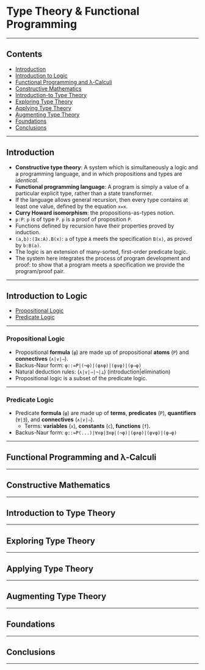 # Type Theory & Functional Programming

---

## Contents

- [Introduction](#introduction)
- [Introduction to Logic](#introduction-to-logic)
- [Functional Programming and λ-Calculi](#functional-programming-and-λ-calculi)
- [Constructive Mathematics](#constructive-mathematics)
- [Introduction-to Type Theory](#introduction-to-type-theory)
- [Exploring Type Theory](#exploring-type-theory)
- [Applying Type Theory](#applying-type-theory)
- [Augmenting Type Theory](#augmenting-type-theory)
- [Foundations](#foundations)
- [Conclusions](#conclusions)

---

## Introduction

- **Constructive type theory**: A system which is simultaneously a logic and a programming language, and in which propositions and types are *identical*.
- **Functional programming language**: A program is simply a value of a particular explicit type, rather than a state transformer.
- If the language allows general recursion, then every type contains at least one value, defined by the equation `x=x`.
- **Curry Howard isomorphism**: the propositions-as-types notion.
- `p:P`: `p` is of type `P`. `p` is a proof of proposition `P`.
- Functions defined by recursion have their properties proved by induction.
- `(a,b):(∃x:A).B(x)`: `a` of type `A` meets the specification `B(x)`, as proved by `b:B(a)`.
- The logic is an extension of many-sorted, first-order predicate logic.
- The system here integrates the process of program development and proof: to show that a program meets a specification we provide the program/proof pair.

---

## Introduction to Logic

- [Propositional Logic](#propositional-logic)
- [Predicate Logic](#predicate-logic)

---

### Propositional Logic

- Propositional **formula** (`φ`) are made up of propositional **atoms** (`P`) and **connectives** (`∧|∨|⇒`).
- Backus-Naur form: `φ::=P|(¬φ)|(φ∧φ)|(φ∨φ)|(φ⇒φ)`
- Natural deduction rules: (`∧|∨|⇒|¬|⊥`) (introduction\|elimination)
- Propositional logic is a subset of the predicate logic.

---

### Predicate Logic

- Predicate **formula** (`φ`) are made up of **terms**, **predicates** (`P`), **quantifiers** (`∀|∃`), and **connectives** (`∧|∨|⇒`).
	- Terms: **variables** (`x`), **constants** (`c`), **functions** (`f`).
- Backus-Naur form: `φ::=P(...)|∀xφ|∃xφ|(¬φ)|(φ∧φ)|(φ∨φ)|(φ⇒φ)`

---

## Functional Programming and λ-Calculi

---

## Constructive Mathematics

---

## Introduction to Type Theory

---

## Exploring Type Theory

---

## Applying Type Theory

---

## Augmenting Type Theory

---

## Foundations

---

## Conclusions

---
